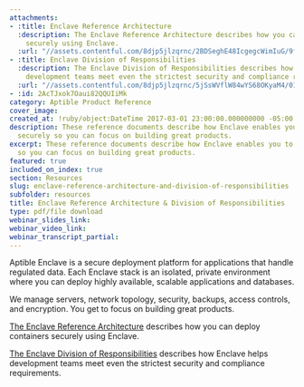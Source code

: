 ```yaml
---
attachments:
- :title: Enclave Reference Architecture
  :description: The Enclave Reference Architecture describes how you can deploy containers
    securely using Enclave.
  :url: "//assets.contentful.com/8djp5jlzqrnc/2BDSeghE48IcgegcWimIuG/9f963722a48e75c7a75613bfaa8c6704/aptible-enclave-reference-architecture.pdf"
- :title: Enclave Division of Responsibilities
  :description: The Enclave Division of Responsibilities describes how Enclave helps
    development teams meet even the strictest security and compliance requirements.
  :url: "//assets.contentful.com/8djp5jlzqrnc/5jSsWVflW84wYS68OKyaM4/011b128fa30a359edd7ae6efdcb8d5a9/Enclave_-_Division_of_Responsibilities.pdf"
- :id: 2AcTJxok7Oaui82QQUIiMk
category: Aptible Product Reference
cover_image:
created_at: !ruby/object:DateTime 2017-03-01 23:00:00.000000000 -05:00
description: These reference documents describe how Enclave enables you to deploy
  securely so you can focus on building great products.
excerpt: These reference documents describe how Enclave enables you to deploy securely
  so you can focus on building great products.
featured: true
included_on_index: true
section: Resources
slug: enclave-reference-architecture-and-division-of-responsibilities
subfolder: resources
title: Enclave Reference Architecture & Division of Responsibilities
type: pdf/file download
webinar_slides_link:
webinar_video_link:
webinar_transcript_partial:
---
```


Aptible Enclave is a secure deployment platform for applications that handle regulated data. Each Enclave stack is an isolated, private environment where you can deploy highly available, scalable applications and databases.

We manage servers, network topology, security, backups, access controls, and encryption. You get to focus on building great products.

[The Enclave Reference Architecture](/assets/aptible-enclave-reference-architecture.pdf) describes how you can deploy containers securely using Enclave.

[The Enclave Division of Responsibilities](/assets/aptible-enclave-division-of-responsibilities.pdf) describes how Enclave helps development teams meet even the strictest security and compliance requirements.